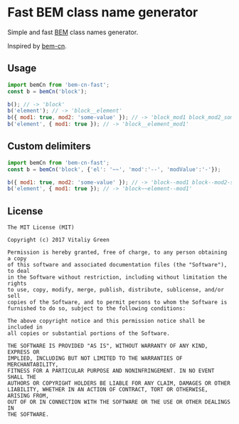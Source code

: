 Fast BEM class name generator
==============================

Simple and fast [BEM](https://en.bem.info/) class names generator.

Inspired by [bem-cn](https://github.com/albburtsev/bem-cn).

Usage
-----

```javascript
import bemCn from 'bem-cn-fast';
const b = bemCn('block');

b(); // -> 'block'
b('element'); // -> 'block__element'
b({ mod1: true, mod2: 'some-value' }); // -> 'block_mod1 block_mod2_some-value'
b('element', { mod1: true }); // -> 'block__element_mod1'
```

Custom delimiters
-----
```javascript
import bemCn from 'bem-cn-fast';
const b = bemCn('block', {'el': '~~', 'mod':'--', 'modValue':'-'});

b({ mod1: true, mod2: 'some-value' }); // -> 'block--mod1 block--mod2-some-value'
b('element', { mod1: true }); // -> 'block~~element--mod1'
```

License
-------

```
The MIT License (MIT)

Copyright (c) 2017 Vitaliy Green

Permission is hereby granted, free of charge, to any person obtaining a copy
of this software and associated documentation files (the "Software"), to deal
in the Software without restriction, including without limitation the rights
to use, copy, modify, merge, publish, distribute, sublicense, and/or sell
copies of the Software, and to permit persons to whom the Software is
furnished to do so, subject to the following conditions:

The above copyright notice and this permission notice shall be included in
all copies or substantial portions of the Software.

THE SOFTWARE IS PROVIDED "AS IS", WITHOUT WARRANTY OF ANY KIND, EXPRESS OR
IMPLIED, INCLUDING BUT NOT LIMITED TO THE WARRANTIES OF MERCHANTABILITY,
FITNESS FOR A PARTICULAR PURPOSE AND NONINFRINGEMENT. IN NO EVENT SHALL THE
AUTHORS OR COPYRIGHT HOLDERS BE LIABLE FOR ANY CLAIM, DAMAGES OR OTHER
LIABILITY, WHETHER IN AN ACTION OF CONTRACT, TORT OR OTHERWISE, ARISING FROM,
OUT OF OR IN CONNECTION WITH THE SOFTWARE OR THE USE OR OTHER DEALINGS IN
THE SOFTWARE.
```
